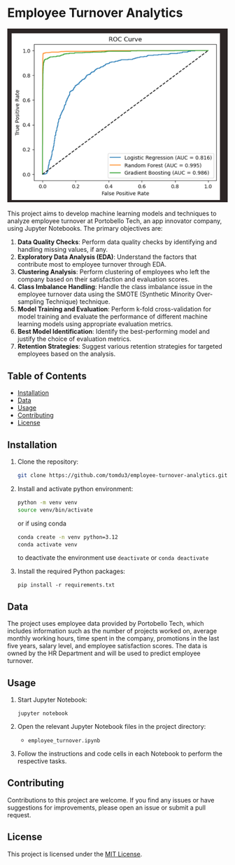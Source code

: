 # Employee Turnover Analytics

![Screenshot of the ROC Diagram](./docs/screenshot.png)

This project aims to develop machine learning models and techniques to analyze employee turnover at Portobello Tech, an app innovator company, using Jupyter Notebooks. The primary objectives are:

1. **Data Quality Checks**: Perform data quality checks by identifying and handling missing values, if any.
2. **Exploratory Data Analysis (EDA)**: Understand the factors that contribute most to employee turnover through EDA.
3. **Clustering Analysis**: Perform clustering of employees who left the company based on their satisfaction and evaluation scores.
4. **Class Imbalance Handling**: Handle the class imbalance issue in the employee turnover data using the SMOTE (Synthetic Minority Over-sampling Technique) technique.
5. **Model Training and Evaluation**: Perform k-fold cross-validation for model training and evaluate the performance of different machine learning models using appropriate evaluation metrics.
6. **Best Model Identification**: Identify the best-performing model and justify the choice of evaluation metrics.
7. **Retention Strategies**: Suggest various retention strategies for targeted employees based on the analysis.

## Table of Contents

- [Installation](#installation)
- [Data](#data)
- [Usage](#usage)
- [Contributing](#contributing)
- [License](#license)

## Installation

1. Clone the repository:
   ```bash
   git clone https://github.com/tomdu3/employee-turnover-analytics.git
   ```
2. Install and activate python environment:
   ```bash
   python -m venv venv
   source venv/bin/activate
   ```
   or if using conda
   
   ```sh
   conda create -n venv python=3.12
   conda activate venv
   ```

   to deactivate the environment use `deactivate` or `conda deactivate`


3. Install the required Python packages:
   ```
   pip install -r requirements.txt
   ```

## Data

The project uses employee data provided by Portobello Tech, which includes information such as the number of projects worked on, average monthly working hours, time spent in the company, promotions in the last five years, salary level, and employee satisfaction scores. The data is owned by the HR Department and will be used to predict employee turnover.

## Usage

1. Start Jupyter Notebook:
   ```
   jupyter notebook
   ```

2. Open the relevant Jupyter Notebook files in the project directory:
   - `employee_turnover.ipynb`
3. Follow the instructions and code cells in each Notebook to perform the respective tasks.

## Contributing

Contributions to this project are welcome. If you find any issues or have suggestions for improvements, please open an issue or submit a pull request.

## License

This project is licensed under the [MIT License](LICENSE).
